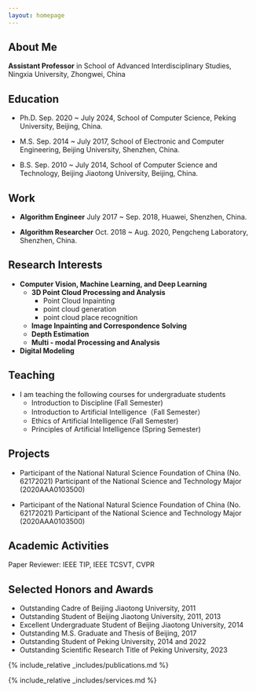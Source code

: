 ```yaml
---
layout: homepage
---
```


## About Me

**Assistant Professor** in School of Advanced Interdisciplinary Studies, Ningxia University, Zhongwei, China

## Education

- Ph.D.  Sep. 2020 ~ July 2024, School of Computer Science, Peking University, Beijing, China.

- M.S.  Sep. 2014 ~ July 2017, School of Electronic and Computer Engineering, Beijing University, Shenzhen, China.

- B.S.  Sep. 2010 ~ July 2014, School of Computer Science and Technology, Beijing Jiaotong University, Beijing, China.

## Work

- **Algorithm Engineer**  July 2017 ~  Sep. 2018, Huawei, Shenzhen, China.

- **Algorithm Researcher**  Oct. 2018 ~ Aug. 2020, Pengcheng Laboratory, Shenzhen, China.


## Research Interests

- **Computer Vision, Machine Learning, and Deep Learning**
    - **3D Point Cloud Processing and Analysis**
        - Point Cloud Inpainting
        - point cloud generation
        - point cloud place recognition
    - **Image Inpainting and Correspondence Solving**
    - **Depth Estimation**
    - **Multi - modal Processing and Analysis**
- **Digital Modeling**

## Teaching

- I am teaching the following courses for undergraduate students
    - Introduction to Discipline (Fall Semester)
    - Introduction to Artificial Intelligence（Fall Semester）
    - Ethics of Artificial Intelligence (Fall Semester)
    - Principles of Artificial Intelligence (Spring Semester)

## Projects

- Participant of the National Natural Science Foundation of China (No. 62172021)
Participant of the National Science and Technology Major (2020AAA0103500)

- Participant of the National Natural Science Foundation of China (No. 62172021)
Participant of the National Science and Technology Major (2020AAA0103500)

## Academic Activities

Paper Reviewer: IEEE TIP, IEEE TCSVT, CVPR

## Selected Honors and Awards

- Outstanding Cadre of Beijing Jiaotong University, 2011
- Outstanding Student of Beijing Jiaotong University, 2011, 2013
- Excellent Undergraduate Student of Beijing Jiaotong University, 2014
- Outstanding M.S. Graduate and Thesis of Beijing, 2017
- Outstanding Student of Peking University, 2014 and 2022
- Outstanding Scientific Research Title of Peking University, 2023



{% include_relative _includes/publications.md %}

{% include_relative _includes/services.md %}
